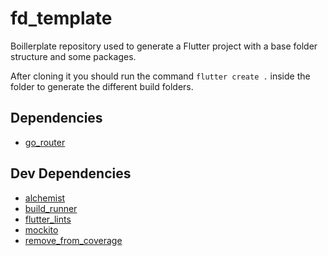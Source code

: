 # fd_template

Boillerplate repository used to generate a Flutter project with a base folder structure and some packages.

After cloning it you should run the command `flutter create .` inside the folder to generate the different build folders.

## Dependencies

* [go_router](https://pub.dev/packages/go_router)

## Dev Dependencies

* [alchemist](https://pub.dev/packages/alchemist)
* [build_runner](https://pub.dev/packages/build_runner)
* [flutter_lints](https://pub.dev/packages/flutter_lints)
* [mockito](https://pub.dev/packages/mockito)
* [remove_from_coverage](https://pub.dev/packages/remove_from_coverage)